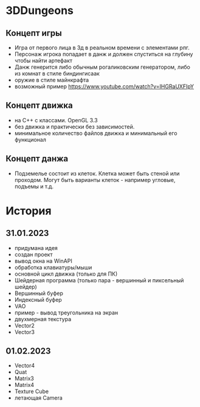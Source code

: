 ﻿# 3DDungeons

## Концепт игры
- Игра от первого лица в 3д в реальном времени с элементами рпг.
- Персонаж игрока попадает в данж и должен спуститься на глубину чтобы найти артефакт
- Данж генерится либо обычным рогаликовским генератором, либо из комнат в стиле биндингисаак
- оружие в стиле майнкрафта
- возможный пример https://www.youtube.com/watch?v=IHGRaUXFIpY

## Концепт движка
- на С++ с классами. OpenGL 3.3
- без движка и практически без зависимостей.
- минимальное количество файлов движка и минимальный его функционал

## Концепт данжа
- Подземелье состоит из клеток. Клетка может быть стеной или проходом. Могут быть варианты клеток - например угловые, подъемы и т.д.

# История
## 31.01.2023
- придумана идея
- создан проект
- вывод окна на WinAPI
- обработка клавиатуры/мыши
- основной цикл движка (только для ПК)
- Шейдерная программа (только пара - вершинный и пиксельный шейдер)
- Вершинный буфер
- Индексный буфер
- VAO
- пример - вывод треугольника на экран
- двухмерная текстура
- Vector2
- Vector3

## 01.02.2023
- Vector4
- Quat
- Matrix3
- Matrix4
- Texture Cube
- летающая Camera
